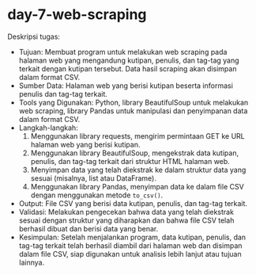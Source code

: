 # day-7-web-scraping
Deskripsi tugas:
- Tujuan: Membuat program untuk melakukan web scraping pada halaman web yang mengandung kutipan, penulis, dan tag-tag yang terkait dengan kutipan tersebut. Data hasil scraping akan disimpan dalam format CSV.
- Sumber Data: Halaman web yang berisi kutipan beserta informasi penulis dan tag-tag terkait.
- Tools yang Digunakan: Python, library BeautifulSoup untuk melakukan web scraping, library Pandas untuk manipulasi dan penyimpanan data dalam format CSV.
- Langkah-langkah:
  1. Menggunakan library requests, mengirim permintaan GET ke URL halaman web yang berisi kutipan.
  2. Menggunakan library BeautifulSoup, mengekstrak data kutipan, penulis, dan tag-tag terkait dari struktur HTML halaman web.
  3. Menyimpan data yang telah diekstrak ke dalam struktur data yang sesuai (misalnya, list atau DataFrame).
  4. Menggunakan library Pandas, menyimpan data ke dalam file CSV dengan menggunakan metode `to_csv()`.
- Output: File CSV yang berisi data kutipan, penulis, dan tag-tag terkait.
- Validasi: Melakukan pengecekan bahwa data yang telah diekstrak sesuai dengan struktur yang diharapkan dan bahwa file CSV telah berhasil dibuat dan berisi data yang benar.
- Kesimpulan: Setelah menjalankan program, data kutipan, penulis, dan tag-tag terkait telah berhasil diambil dari halaman web dan disimpan dalam file CSV, siap digunakan untuk analisis lebih lanjut atau tujuan lainnya.
